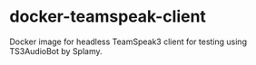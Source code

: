 # docker-teamspeak-client
Docker image for headless TeamSpeak3 client for testing using TS3AudioBot by Splamy.
